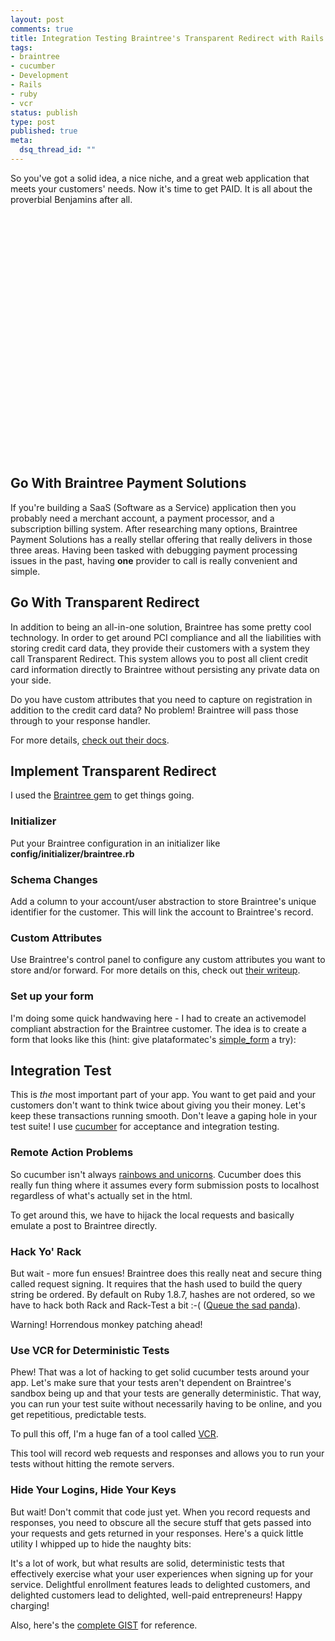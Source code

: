 ```yaml
--- 
layout: post
comments: true
title: Integration Testing Braintree's Transparent Redirect with Rails and Cucumber
tags: 
- braintree
- cucumber
- Development
- Rails
- ruby
- vcr
status: publish
type: post
published: true
meta: 
  dsq_thread_id: ""
---
```

So you've got a solid idea, a nice niche, and a great web application that meets your customers' needs. Now it's time to get PAID. It is all about the proverbial Benjamins after all.

<object style="height: 390px; width: 640px"><param name="movie" value="http://www.youtube.com/v/aTTVkh6NX50?version=3"><param name="allowFullScreen" value="true"><param name="allowScriptAccess" value="always"><embed src="http://www.youtube.com/v/aTTVkh6NX50?version=3" type="application/x-shockwave-flash" allowfullscreen="true" allowScriptAccess="always" width="640" height="390"></object>

## Go With Braintree Payment Solutions

If you're building a SaaS (Software as a Service) application then you probably need a merchant account, a payment processor, and a subscription billing system. After researching many options, Braintree Payment Solutions has a really stellar offering that really delivers in those three areas. Having been tasked with debugging payment processing issues in the past, having **one** provider to call is really convenient and simple. 

## Go With Transparent Redirect

In addition to being an all-in-one solution, Braintree has some pretty cool technology. In order to get around PCI compliance and all the liabilities with storing credit card data, they provide their customers with a system they call Transparent Redirect. This system allows you to post all client credit card information directly to Braintree without persisting any private data on your side.

Do you have custom attributes that you need to capture on registration in addition to the credit card data? No problem! Braintree will pass those through to your response handler.

For more details, [check out their docs](http://www.braintreepaymentsolutions.com/gateway/api).

## Implement Transparent Redirect

I used the [Braintree gem](https://github.com/braintree/braintree_ruby) to get things going.

### Initializer

Put your Braintree configuration in an initializer like **config/initializer/braintree.rb**

<script src="https://gist.github.com/901023.js?file=braintree.rb"></script>

### Schema Changes

Add a column to your account/user abstraction to store Braintree's unique identifier for the customer. This will link the account to Braintree's record.

<script src="https://gist.github.com/901023.js?file=schema_change.rb"></script>

### Custom Attributes

Use Braintree's control panel to configure any custom attributes you want to store and/or forward. For more details on this, check out [their writeup](http://www.braintreepaymentsolutions.com/docs/ruby/general/custom_fields).

### Set up your form

I'm doing some quick handwaving here - I had to create an activemodel compliant abstraction for the Braintree customer. The idea is to create a form that looks like this (hint: give plataformatec's [simple_form]() a try):
  
<script src="https://gist.github.com/901023.js?file=new.html.erb"></script>

## Integration Test

This is *the* most important part of your app. You want to get paid and your customers don't want to think twice about giving you their money. Let's keep these transactions running smooth. Don't leave a gaping hole in your test suite! I use [cucumber](http://cukes.info/) for acceptance and integration testing.

### Remote Action Problems

So cucumber isn't always [rainbows and unicorns](http://sfmoto.files.wordpress.com/2008/07/unicorns_rainbows.jpg). Cucumber does this really fun thing where it assumes every form submission posts to localhost regardless of what's actually set in the html.

To get around this, we have to hijack the local requests and basically emulate a post to Braintree directly.

<script src="https://gist.github.com/901023.js?file=braintree_test_app.rb"></script>

### Hack Yo' Rack

But wait - more fun ensues! Braintree does this really neat and secure thing called request signing. It requires that the hash used to build the query string be ordered. By default on Ruby 1.8.7, hashes are not ordered, so we have to hack both Rack and Rack-Test a bit :-( ([Queue the sad panda](http://xil-reno.shackspace.com/Sad_Panda.jpg)).

Warning! Horrendous monkey patching ahead!

<script src="https://gist.github.com/901023.js?file=hack_rack.rb"></script>

### Use VCR for Deterministic Tests

Phew! That was a lot of hacking to get solid cucumber tests around your app. Let's make sure that your tests aren't dependent on Braintree's sandbox being up and that your tests are generally deterministic. That way, you can run your test suite without necessarily having to be online, and you get repetitious, predictable tests. 

To pull this off, I'm a huge fan of a tool called [VCR](https://github.com/myronmarston/vcr). 

<script src="https://gist.github.com/901023.js?file=vcr.rb"></script>

This tool will record web requests and responses and allows you to run your tests without hitting the remote servers. 

### Hide Your Logins, Hide Your Keys

But wait! Don't commit that code just yet. When you record requests and responses, you need to obscure all the secure stuff that gets passed into your requests and gets returned in your responses. Here's a quick little utility I whipped up to hide the naughty bits:

<script src="https://gist.github.com/901023.js?file=vcr_2_point_oh.rb"></script>

It's a lot of work, but what results are solid, deterministic tests that effectively exercise what your user experiences when signing up for your service. Delightful enrollment features leads to delighted customers, and delighted customers lead to delighted, well-paid entrepreneurs! Happy charging!

Also, here's the [complete GIST](https://gist.github.com/901023) for reference.
